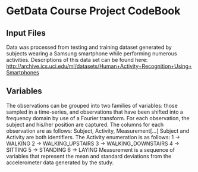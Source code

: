 # GetData Course Project CodeBook

## Input Files
Data was processed from testing and training dataset generated by subjects wearing a Samsung smartphone while performing numerous activities.  Descriptions of this data set can be found here:
http://archive.ics.uci.edu/ml/datasets/Human+Activity+Recognition+Using+Smartphones

## Variables
The observations can be grouped into two families of variables:  those sampled in a time-series, and observations that have been shifted into a frequency domain by use of a Fourier transform.  For each observation, the subject and his/her position are captured.  The columns for each observation are as follows:
Subject, Activity, Measurement[...]
Subject and Activity are both identifiers.  The Activity enumeration is as follows:
1 -> WALKING
2 -> WALKING_UPSTAIRS
3 -> WALKING_DOWNSTAIRS
4 -> SITTING
5 -> STANDING
6 -> LAYING
Measurement is a sequence of variables that represent the mean and standard deviations from the accelerometer data generated by the study.

